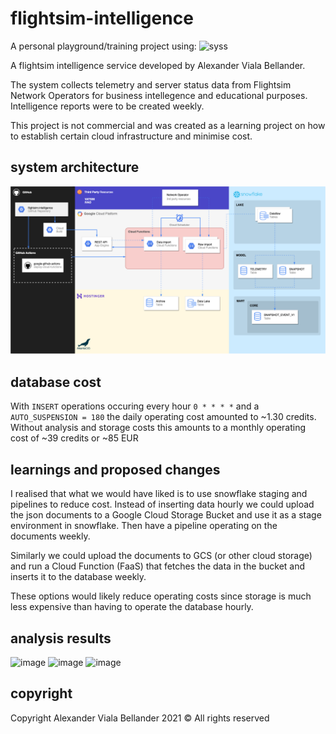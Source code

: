 # flightsim-intelligence
A personal playground/training project using:
![syss](https://user-images.githubusercontent.com/42417723/132095621-7bf62656-3b37-4dd7-a95c-c55417a2ddaa.png)


A flightsim intelligence service developed by Alexander Viala Bellander.

The system collects telemetry and server status data from Flightsim Network Operators for business intellegence and educational purposes. Intelligence reports were to be created weekly.

This project is not commercial and was created as a learning project on how to establish certain cloud infrastructure and minimise cost.

## system architecture
![Architecture](architecture.png)

## database cost
With `INSERT` operations occuring every hour `0 * * * *` and a `AUTO_SUSPENSION = 180` the daily operating cost amounted to ~1.30 credits.
Without analysis and storage costs this amounts to a monthly operating cost of ~39 credits or ~85 EUR

## learnings and proposed changes
I realised that what we would have liked is to use snowflake staging and pipelines to reduce cost. Instead of inserting data hourly we could upload the json documents to a Google Cloud Storage Bucket and use it as a stage environment in snowflake. Then have a pipeline operating on the documents weekly.

Similarly we could upload the documents to GCS (or other cloud storage) and run a Cloud Function (FaaS) that fetches the data in the bucket and inserts it to the database weekly.

These options would likely reduce operating costs since storage is much less expensive than having to operate the database hourly.


## analysis results
![image](https://user-images.githubusercontent.com/42417723/132095305-57c4742c-2c98-439d-9ed4-5fd805cfafb9.png)
![image](https://user-images.githubusercontent.com/42417723/132095311-de50cf72-3a3d-439d-a70a-9bc0cbd94701.png)
![image](https://user-images.githubusercontent.com/42417723/132095319-6b774655-d080-440a-9577-cd3aea40dc01.png)

## copyright
Copyright Alexander Viala Bellander 2021 © 
All rights reserved
